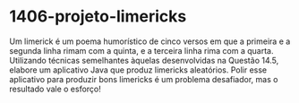 # 1406-projeto-limericks
Um limerick é um poema humorístico de cinco versos em que a primeira e a segunda linha rimam com a quinta, e a
terceira linha rima com a quarta. Utilizando técnicas semelhantes àquelas desenvolvidas na Questão 14.5, elabore um aplicativo Java que
produz limericks aleatórios. Polir esse aplicativo para produzir bons limericks é um problema desafiador, mas o resultado vale o esforço!
